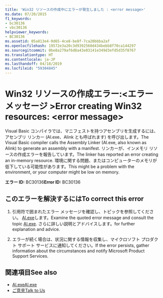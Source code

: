 ```yaml
---
title: 'Win32 リソースの作成中にエラーが発生しました : <error message>'
ms.date: 07/20/2015
f1_keywords:
- bc30136
- vbc30136
helpviewer_keywords:
- BC30136
ms.assetid: 05a813e4-9d65-4ce8-be8f-7ca20bbba2af
ms.openlocfilehash: 19572e3a20c3d9392560d434bebb8f70ca144297
ms.sourcegitcommit: 0be8a279af6d8a43e03141e349d3efd5d35f8767
ms.translationtype: HT
ms.contentlocale: ja-JP
ms.lasthandoff: 04/18/2019
ms.locfileid: "59304845"
---
```

# <a name="error-creating-win32-resources-error-message"></a><span data-ttu-id="b8424-102">Win32 リソースの作成エラー:\<エラー メッセージ ></span><span class="sxs-lookup"><span data-stu-id="b8424-102">Error creating Win32 resources: \<error message></span></span>
<span data-ttu-id="b8424-103">Visual Basic コンパイラでは、マニフェストを持つアセンブリを生成するには、アセンブリ リンカー (Al.exe、Alink とも呼ばれます) を呼び出します。</span><span class="sxs-lookup"><span data-stu-id="b8424-103">The Visual Basic compiler calls the Assembly Linker (Al.exe, also known as Alink) to generate an assembly with a manifest.</span></span> <span data-ttu-id="b8424-104">リンカーが、インメモリ リソースの作成エラーを報告しています。</span><span class="sxs-lookup"><span data-stu-id="b8424-104">The linker has reported an error creating an in-memory resource.</span></span> <span data-ttu-id="b8424-105">環境に関する問題、またはコンピューターのメモリが低下している可能性があります。</span><span class="sxs-lookup"><span data-stu-id="b8424-105">This might be a problem with the environment, or your computer might be low on memory.</span></span>  
  
 <span data-ttu-id="b8424-106">**エラー ID:** BC30136</span><span class="sxs-lookup"><span data-stu-id="b8424-106">**Error ID:** BC30136</span></span>  
  
## <a name="to-correct-this-error"></a><span data-ttu-id="b8424-107">このエラーを解決するには</span><span class="sxs-lookup"><span data-stu-id="b8424-107">To correct this error</span></span>  
  
1. <span data-ttu-id="b8424-108">引用符で囲まれたエラー メッセージを確認し、トピックを参照してください。 [Al.exe](../../../framework/tools/al-exe-assembly-linker.md)します。</span><span class="sxs-lookup"><span data-stu-id="b8424-108">Examine the quoted error message and consult the topic [Al.exe](../../../framework/tools/al-exe-assembly-linker.md).</span></span> <span data-ttu-id="b8424-109">さらに詳しい説明とアドバイスします。</span><span class="sxs-lookup"><span data-stu-id="b8424-109">for further explanation and advice.</span></span>  
  
2. <span data-ttu-id="b8424-110">エラーが続く場合は、状況に関する情報を収集し、マイクロソフト プロダクト サポート サービスに通知してください。</span><span class="sxs-lookup"><span data-stu-id="b8424-110">If the error persists, gather information about the circumstances and notify Microsoft Product Support Services.</span></span>  
  
## <a name="see-also"></a><span data-ttu-id="b8424-111">関連項目</span><span class="sxs-lookup"><span data-stu-id="b8424-111">See also</span></span>

- [<span data-ttu-id="b8424-112">Al.exe</span><span class="sxs-lookup"><span data-stu-id="b8424-112">Al.exe</span></span>](../../../framework/tools/al-exe-assembly-linker.md)
- [<span data-ttu-id="b8424-113">ご意見</span><span class="sxs-lookup"><span data-stu-id="b8424-113">Talk to Us</span></span>](/visualstudio/ide/talk-to-us)
